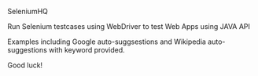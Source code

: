 SeleniumHQ

Run Selenium testcases using WebDriver to test Web Apps using JAVA API

Examples including Google auto-suggsestions and Wikipedia auto-suggestions with keyword provided.

Good luck!

